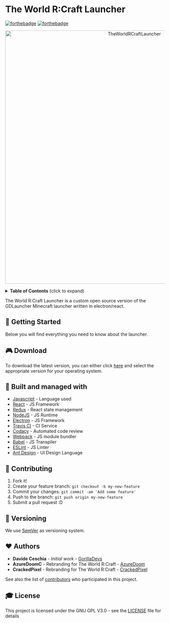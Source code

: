 # The World R:Craft Launcher

[![forthebadge](https://forthebadge.com/images/badges/built-with-love.svg)](https://forthebadge.com) [![forthebadge](https://forthebadge.com/images/badges/made-with-javascript.svg)](https://forthebadge.com)

<p align="center">
    <img width="800" height="auto" src=https://i.imgur.com/Ez1gwnY.png" alt="TheWorldRCraftLauncher" />
</p>

<details>
 <summary><strong>Table of Contents</strong> (click to expand)</summary>

- [Getting Started](#-getting-started)
- [Built and Managed with](#️-built-and-managed-with)
- [Contributing](#-contributing)
- [Versioning](#-versioning)
- [Authors](#-authors)
- [License](#-license)
- [Todos](#-todos)
  </details>

The World R:Craft Launcher is a custom open source version of the GDLauncher Minecraft launcher written in electron/react.

## 🚀 Getting Started

Below you will find everything you need to know about the launcher. 

## 🎮 Download

To download the latest version, you can either click [here](https://github.com/CyberConnects2/The-World-RCraft-Launcher/releases) and select the appropriate version for your operating system.

## 🚀 Built and managed with

- [Javascript](https://developer.mozilla.org/bm/docs/Web/JavaScript) - Language used
- [React](https://reactjs.org/) - JS Framework
- [Redux](https://redux.js.org/) - React state management
- [NodeJS](https://nodejs.org/en/) - JS Runtime
- [Electron](https://electronjs.org/) - JS Framework
- [Travis CI](https://travis-ci.org/) - CI Service
- [Codacy](https://www.codacy.com/) - Automated code review
- [Webpack](https://webpack.js.org/) - JS module bundler
- [Babel](https://babeljs.io/) - JS Transpiler
- [ESLint](https://eslint.org/) - JS Linter
- [Ant Design](https://ant.design/) - UI Design Language

## 🎁 Contributing

1. Fork it!
2. Create your feature branch: `git checkout -b my-new-feature`
3. Commit your changes: `git commit -am 'Add some feature'`
4. Push to the branch: `git push origin my-new-feature`
5. Submit a pull request :D

## 📜 Versioning

We use [SemVer](http://semver.org/) as versioning system.

## ❤️ Authors

- **Davide Ceschia** - _Initial work_ - [GorillaDevs](https://github.com/gorilla-devs)
- **AzureDoomC** - Rebranding for The World R:Craft - [AzureDoom](https://github.com/AzureDoom)
- **CrackedPixel** - Rebranding for The World R:Craft - [CrackedPixel](https://github.com/CrackedPixel)

See also the list of [contributors](https://github.com/gorilla-devs/GDLauncher/contributors) who participated in this project.

## 🎓 License

This project is licensed under the GNU GPL V3.0 - see the [LICENSE](LICENSE) file for details
